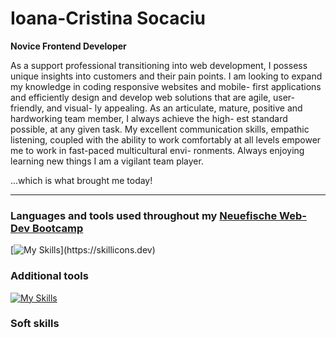 # Ioana-Cristina Socaciu

**Novice Frontend Developer**

As a support professional transitioning into web development, I possess unique insights into customers
and their pain points. I am looking to expand my knowledge in coding responsive websites and mobile-
first applications and efficiently design and develop web solutions that are agile, user-friendly, and visual-
ly appealing. As an articulate, mature, positive and hardworking team member, I always achieve the high-
est standard possible, at any given task. My excellent communication skills, empathic listening, coupled
with the ability to work comfortably at all levels empower me to work in fast-paced multicultural envi-
ronments. Always enjoying learning new things I am a vigilant team player.

...which is what brought me  today!

---

### Languages and tools used throughout my [Neuefische Web-Dev Bootcamp](https://www.neuefische.de/bootcamp/web-development)

[![My Skills](https://skillicons.dev/icons?i=js,html,css,react,nextjs,nodejs,git,md,mongodb,vercel,vscode,)](https://skillicons.dev)

### Additional tools

[![My Skills](https://skillicons.dev/icons?i=wordpress,balsamiq)](https://skillicons.dev)

### Soft skills
